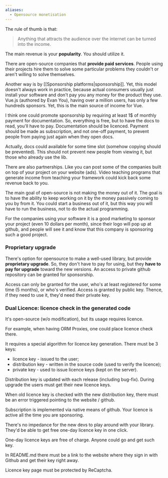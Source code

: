 ```yaml
---
aliases:
  - Opensource monetisation
---
```

The rule of thumb is that:

> Anything that attracts the audience over the internet can be turned into the income.

The main revenue is your **popularity**. You should utilize it.

There are open-source companies that **provide paid services**. People using their projects hire them to solve some particular problems they couldn't or aren't willing to solve themselves.

Another way is by [[Sponsorship platforms|sponsorship]]. Yet, this model doesn't always work in practice, because actual consumers usually just install your software and don't pay you any money for the product they use. Vue.js (authored by Evan You), having over a million users, has only a few hundreds sponsors. Yet, this is the main source of income for Vue.

I think one could promote sponsorship by requiring at least 1$ of monthly payment for documentation. So, everything is free, but to have the docs to read, you'll have to pay. Documentation should be licenced. Payment should be made as subscription, and not one-off payment, to prevent people from paying just again when they open docs.

Actually, docs could available for some time slot (somehow copying should be prevented). This should not prevent new people from viewing it, but those who already use the lib.

There are also partnerships. Like you can post some of the companies built on top of your project on your website (ads). Video teaching programs that generate income from teaching your framework could kick back some revenue back to you.

The main goal of open-source is not making the money out of it. The goal is to have the ability to keep working on it by the money passively coming to you by from it. You could start a business out of it, but this way you will have to run the business, not to do the actual programming.

For the companies using your software it is a good marketing to sponsor your project (even 10 dollars per month), since their logo will pop up at github, and people will see it and know that this company is sponsoring such a good project.

### Proprietary upgrade

There's option for opensource to make a well-used library, but provide **proprietary upgrade**. So, they don't have to pay for using, but they **have to pay for upgrade** toward the new versions. An access to private github repository can be granted for sponsorship.

Access can only be granted for the user, who's at least registered for some time (5 months), or who's verified. Access is granted by public key. Thence, if they need to use it, they'd need their private key.

### Dual Licence: licence check in the generated code

It's open-source (w/o modification), but its usage requires licence.

For example, when having ORM Proxies, one could place licence check there.

It requires a special algorithm for licence key generation. 
There must be 3 keys:
- licence key - issued to the user;
- distribution key - written in the source code (used to verify the licence);
- private key - used to issue licence keys (kept on the server).

Distribution key is updated with each release (including bug-fix).
During upgrade the users must get their new licence keys.

When old licence key is checked with the new distribution key, there must be an error triggered pointing to the website / github.

Subscription is implemented via native means of github. Your licence is active all the time you are sponsoring.

There's no impedance for the new devs to play around with your library. They'd be able to get free one-day licence key in one click. 

One-day licence keys are free of charge.
Anyone could go and get such key.

In README.md there must be a link to the website where they sign in with Github and get their key right away.

Licence key page must be protected by ReCaptcha.
